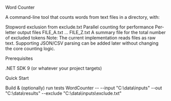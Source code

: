 Word Counter

A command-line tool that counts words from text files in a directory, with:

Stopword exclusion from exclude.txt
Parallel counting for performance
Per-letter output files FILE_A.txt … FILE_Z.txt
A summary file for the total number of excluded tokens
Note: The current implementation reads files as raw text. Supporting JSON/CSV parsing can be added later without changing the core counting logic.

Prerequisites

.NET SDK 9 (or whatever your project targets)

Quick Start

Build & (optionally) run tests
WordCounter -- --input "C:\data\inputs" --out "C:\data\results" --exclude "C:\data\inputs\exclude.txt"
